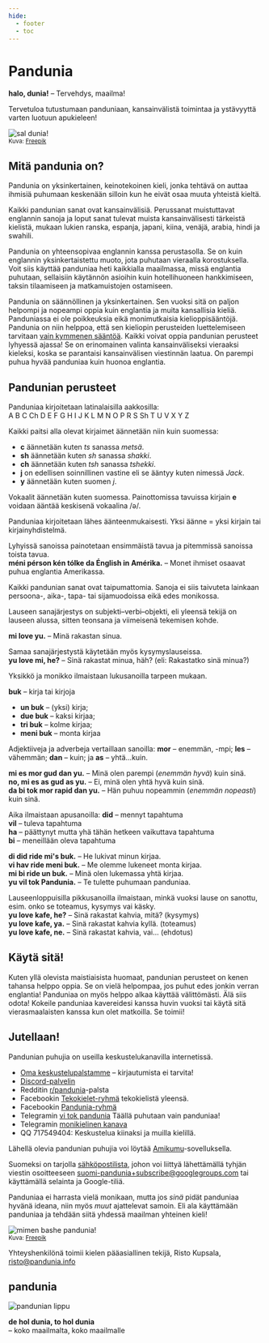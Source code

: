 ```yaml
---
hide:
  - footer
  - toc
---
```


# Pandunia

**halo, dunia!**
– Tervehdys, maailma!

Tervetuloa tutustumaan panduniaan,
kansainvälistä toimintaa ja ystävyyttä varten luotuun apukieleen!

![](http://www.pandunia.info/grafe/halo_dunia.png "sal dunia!")  
<small>Kuva: [Freepik](http://www.freepik.com)</small>

## Mitä pandunia on?

Pandunia on yksinkertainen, keinotekoinen kieli,
jonka tehtävä on auttaa ihmisiä puhumaan keskenään
silloin kun he eivät osaa muuta yhteistä kieltä.

Kaikki pandunian sanat ovat kansainvälisiä.
Perussanat muistuttavat englannin sanoja
ja loput sanat tulevat muista kansainvälisesti tärkeistä kielistä,
mukaan lukien ranska, espanja, japani, kiina, venäjä, arabia, hindi ja swahili.

Pandunia on yhteensopivaa englannin kanssa perustasolla.
Se on kuin englannin yksinkertaistettu muoto, jota puhutaan vieraalla korostuksella.
Voit siis käyttää panduniaa heti kaikkialla maailmassa, missä englantia puhutaan,
sellaisiin käytännön asioihin kuin hotellihuoneen hankkimiseen, taksin tilaamiseen ja matkamuistojen ostamiseen.

Pandunia on säännöllinen ja yksinkertainen.
Sen vuoksi sitä on paljon helpompi ja nopeampi oppia kuin englantia ja muita kansallisia kieliä.
Panduniassa ei ole poikkeuksia eikä monimutkaisia kielioppisääntöjä.
Pandunia on niin helppoa, että sen kieliopin perusteiden luettelemiseen tarvitaan [vain kymmenen sääntöä](B01_baze_kanun.md).
Kaikki voivat oppia pandunian perusteet lyhyessä ajassa!
Se on erinomainen valinta kansainväliseksi vieraaksi kieleksi, koska se parantaisi kansainvälisen viestinnän laatua.
On parempi puhua hyvää panduniaa kuin huonoa englantia.

## Pandunian perusteet

Panduniaa kirjoitetaan latinalaisilla aakkosilla:  
A B C Ch D E F G H I J K L M N O P R S Sh T U V X Y Z

Kaikki paitsi alla olevat kirjaimet äännetään niin kuin suomessa:

- **c** äännetään kuten _ts_ sanassa _metsä_.
- **sh** äännetään kuten _sh_ sanassa _shakki_.
- **ch** äännetään kuten _tsh_ sanassa _tshekki_.
- **j** on edellisen soinnillinen vastine eli se ääntyy kuten nimessä _Jack_.
- **y** äännetään kuten suomen *j*.

Vokaalit äännetään kuten suomessa.
Painottomissa tavuissa kirjain **e** voidaan ääntää keskisenä vokaalina /ə/.

Panduniaa kirjoitetaan lähes äänteenmukaisesti.
Yksi äänne = yksi kirjain tai kirjainyhdistelmä.

Lyhyissä sanoissa painotetaan ensimmäistä tavua ja pitemmissä sanoissa toista tavua.  
**méni pérson kén tólke da Énglish in Amérika.**
– Monet ihmiset osaavat puhua englantia Amerikassa.

Kaikki pandunian sanat ovat taipumattomia.
Sanoja ei siis taivuteta lainkaan persoona-, aika-, tapa- tai sijamuodoissa eikä edes monikossa.

Lauseen sanajärjestys on subjekti–verbi–objekti,
eli yleensä tekijä on lauseen alussa, sitten teonsana ja viimeisenä tekemisen kohde.

**mi love yu.**
– Minä rakastan sinua.

Samaa sanajärjestystä käytetään myös kysymyslauseissa.  
**yu love mi, he?**
– Sinä rakastat minua, häh? (eli: Rakastatko sinä minua?)

Yksikkö ja monikko ilmaistaan lukusanoilla tarpeen mukaan.

**buk**
– kirja tai kirjoja  
- **un buk**
  – (yksi) kirja;
- **due buk**
  – kaksi kirjaa;
- **tri buk**
  – kolme kirjaa;
- **meni buk**
  – monta kirjaa

Adjektiiveja ja adverbeja vertaillaan sanoilla:
**mor**
– enemmän, -mpi;
**les**
– vähemmän;
**dan**
– kuin; ja
**as**
– yhtä...kuin.

**mi es mor gud dan yu.**
– Minä olen parempi (_enemmän hyvä_) kuin sinä.  
**no, mi es as gud as yu.**
– Ei, minä olen yhtä hyvä kuin sinä.  
**da bi tok mor rapid dan yu.**
– Hän puhuu nopeammin (_enemmän nopeasti_) kuin sinä.

Aika ilmaistaan apusanoilla:
**did**
– mennyt tapahtuma  
**vil**
– tuleva tapahtuma  
**ha**
– päättynyt mutta yhä tähän hetkeen vaikuttava tapahtuma  
**bi**
– meneillään oleva tapahtuma

**di did ride mi's buk.**
– He lukivat minun kirjaa.  
**vi hav ride meni buk.**
– Me olemme lukeneet monta kirjaa.  
**mi bi ride un buk.**
– Minä olen lukemassa yhtä kirjaa.  
**yu vil tok Pandunia.**
– Te tulette puhumaan panduniaa.

Lauseenloppuisilla pikkusanoilla ilmaistaan, minkä vuoksi lause on sanottu,
esim. onko se toteamus, kysymys vai käsky.  
**yu love kafe, he?**
– Sinä rakastat kahvia, mitä? (kysymys)  
**yu love kafe, ya.**
– Sinä rakastat kahvia kyllä. (toteamus)  
**yu love kafe, ne.**
– Sinä rakastat kahvia, vai... (ehdotus)

## Käytä sitä!

Kuten yllä olevista maistiaisista huomaat, pandunian perusteet on kenen tahansa helppo oppia.
Se on vielä helpompaa, jos puhut edes jonkin verran englantia!
Panduniaa on myös helppo alkaa käyttää välittömästi.
Älä siis odota!
Kokeile panduniaa kavereidesi kanssa huvin vuoksi tai käytä sitä vierasmaalaisten kanssa kun olet matkoilla.
Se toimii!

## Jutellaan!

Pandunian puhujia on useilla keskustelukanavilla internetissä.

- [Oma keskustelupalstamme](https://pandunia.info/forum/) – kirjautumista ei tarvita!
- [Discord-palvelin](https://discord.gg/CgZ6nUpj)
- Redditin [r/pandunia](https://www.reddit.com/r/pandunia/)-palsta
- Facebookin [Tekokielet-ryhmä](http://www.facebook.com/groups/tekokielet) tekokielistä yleensä.
- Facebookin [Pandunia-ryhmä](http://www.facebook.com/groups/pandunia)
- Telegramin [vi tok pandunia](https://t.me/joinchat/AAAAAENlKqzlMtGkrmf5rg) Täällä puhutaan vain panduniaa!
- Telegramin [monikielinen kanava](https://t.me/pandunia_grupe)
- QQ 717549404: Keskustelua kiinaksi ja muilla kielillä.

Lähellä olevia pandunian puhujia voi löytää [Amikumu](https://amikumu.com/)-sovelluksella.

Suomeksi on tarjolla [sähköpostilista](https://groups.google.com/forum/?hl=fi&fromgroups=#!forum/suomi-pandunia),
johon voi liittyä lähettämällä tyhjän viestin osoitteeseen suomi-pandunia+subscribe@googlegroups.com tai käyttämällä selainta ja Google-tiliä.

Panduniaa ei harrasta vielä monikaan,
mutta jos _sinä_ pidät panduniaa hyvänä ideana, niin myös _muut_ ajattelevat samoin.
Eli ala käyttämään panduniaa ja tehdään siitä yhdessä maailman yhteinen kieli!

![](http://www.pandunia.info/grafe/mome_loga_pandunia.png "mimen bashe pandunia!")  
<small>Kuva: [Freepik](http://www.freepik.com)</small>

Yhteyshenkilönä toimii kielen pääasiallinen tekijä, Risto Kupsala, [risto@pandunia.info](mailto:risto@pandunia.info)

## pandunia

![](http://www.pandunia.info/grafe/bandera.png "pandunian lippu")

**de hol dunia, to hol dunia**  
– koko maailmalta, koko maailmalle
